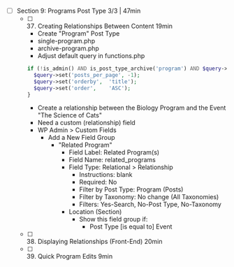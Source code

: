 - [ ] Section 9: Programs Post Type 3/3 | 47min
  - [ ] 37. Creating Relationships Between Content 19min
    - Create "Program" Post Type
    - single-program.php
    - archive-program.php
    - Adjust default query in functions.php
    
    ```php
    if (!is_admin() AND is_post_type_archive('program') AND $query->is_main_query()) {
      $query->set('posts_per_page', -1);
      $query->set('orderby',  'title');
      $query->set('order',    'ASC');
    }
    ```
    - Create a relationship between the Biology Program and the Event "The Science of Cats"
    - Need a custom (relationship) field
    - WP Admin > Custom Fields
      - Add a New Field Group
        - "Related Program"
          - Field Label: Related Program(s)
          - Field Name: related_programs
          - Field Type: Relational > Relationship
            - Instructions: blank
            - Required: No
            - Filter by Post Type: Program (Posts)
            - Filter by Taxonomy: No change (All Taxonomies)
            - Filters: Yes-Search, No-Post Type, No-Taxonomy
          - Location (Section)
            - Show this field group if:
              - Post Type [is equal to] Event
  - [ ] 38. Displaying Relationships (Front-End) 20min
  - [ ] 39. Quick Program Edits 9min
